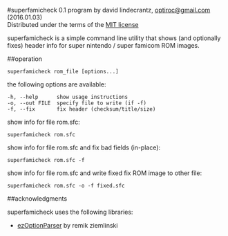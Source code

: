 #superfamicheck 0.1
program by david lindecrantz, optiroc@gmail.com (2016.01.03)  
Distributed under the terms of the [MIT license](./LICENSE)

superfamicheck is a simple command line utility that shows (and optionally fixes) header info for super nintendo / super famicom ROM images.


##operation

	superfamicheck rom_file [options...]

the following options are available:

	-h, --help      show usage instructions
	-o, --out FILE  specify file to write (if -f)
	-f, --fix       fix header (checksum/title/size)

show info for file rom.sfc:
  
	superfamicheck rom.sfc

show info for file rom.sfc and fix bad fields (in-place):

	superfamicheck rom.sfc -f

show info for file rom.sfc and write fixed fix ROM image to other file:

	superfamicheck rom.sfc -o -f fixed.sfc

	
##acknowledgments

superfamicheck uses the following libraries:

* [ezOptionParser](http://ezoptionparser.sourceforge.net) by remik ziemlinski

